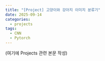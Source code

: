 ```yaml
---
title: "[Project] 고양이와 강아지 이미지 분류기"
date: 2025-09-14
categories:
  - projects
tags:
  - CNN
  - Pytorch
---
```


(여기에 Projects 관련 본문 작성)